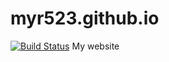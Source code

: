 # myr523.github.io
[![Build Status](https://travis-ci.org/myr523/myr523.github.io.svg?branch=develop)](https://travis-ci.org/myr523/myr523.github.io)
My website
